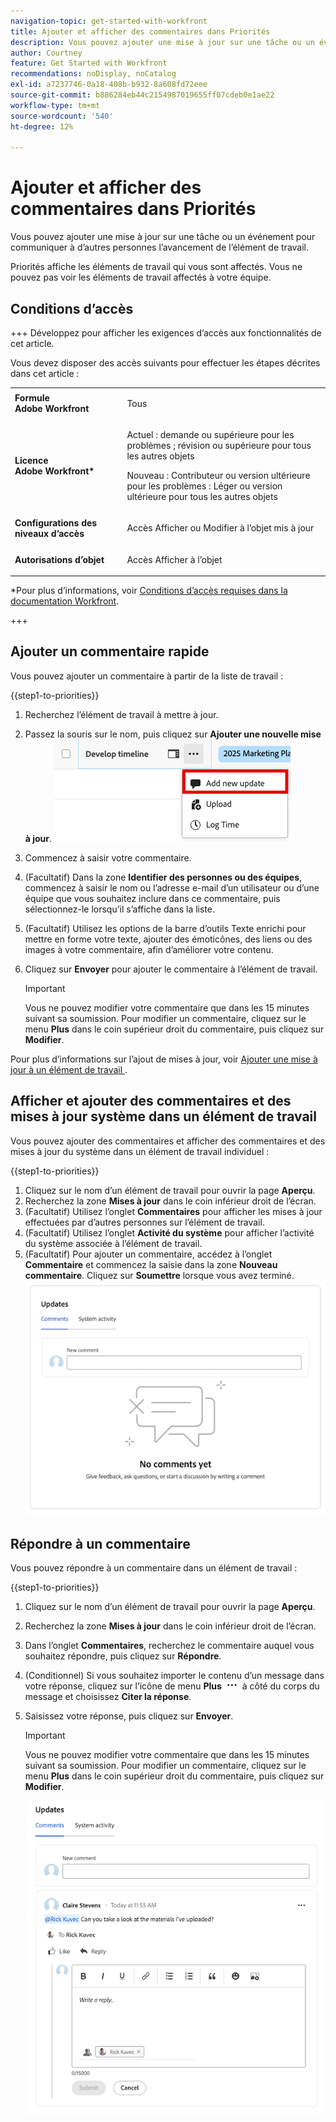 ```yaml
---
navigation-topic: get-started-with-workfront
title: Ajouter et afficher des commentaires dans Priorités
description: Vous pouvez ajouter une mise à jour sur une tâche ou un événement pour communiquer à d’autres personnes l’avancement de l’élément de travail.
author: Courtney
feature: Get Started with Workfront
recommendations: noDisplay, noCatalog
exl-id: a7237746-0a18-408b-b932-8a608fd72eee
source-git-commit: b886284eb44c2154987019655ff07cdeb0e1ae22
workflow-type: tm+mt
source-wordcount: '540'
ht-degree: 12%

---
```


# Ajouter et afficher des commentaires dans Priorités

Vous pouvez ajouter une mise à jour sur une tâche ou un événement pour communiquer à d’autres personnes l’avancement de l’élément de travail.

Priorités affiche les éléments de travail qui vous sont affectés. Vous ne pouvez pas voir les éléments de travail affectés à votre équipe.

## Conditions d’accès

+++ Développez pour afficher les exigences d’accès aux fonctionnalités de cet article.

Vous devez disposer des accès suivants pour effectuer les étapes décrites dans cet article :

<table style="table-layout:auto"> 
 <col> 
 </col> 
 <col> 
 </col> 
 <tbody> 
  <tr> 
   <td role="rowheader"><strong>Formule Adobe Workfront</strong></td> 
   <td> <p>Tous</p> </td> 
  </tr> 
  <tr> 
   <td role="rowheader"><strong>Licence Adobe Workfront*</strong></td> 
   <td> 
   <p>Actuel : demande ou supérieure pour les problèmes <!--and documents--> ; révision ou supérieure pour tous les autres objets</p>
   <p>Nouveau : Contributeur ou version ultérieure pour les problèmes <!--and documents--> : Léger ou version ultérieure pour tous les autres objets</p> 
   </td> 
  </tr> 
  <tr> 
   <td role="rowheader"><strong>Configurations des niveaux d’accès</strong></td> 
   <td> <p>Accès Afficher ou Modifier à l’objet mis à jour</p></td> 
  </tr> 
  <tr> 
   <td role="rowheader"><strong>Autorisations d’objet</strong></td> 
   <td> <p>Accès Afficher à l’objet</p></td> 
  </tr> 
 </tbody> 
</table>

*Pour plus d’informations, voir [Conditions d’accès requises dans la documentation Workfront](/help/quicksilver/administration-and-setup/add-users/access-levels-and-object-permissions/access-level-requirements-in-documentation.md).

+++


## Ajouter un commentaire rapide

Vous pouvez ajouter un commentaire à partir de la liste de travail :

{{step1-to-priorities}}

1. Recherchez l’élément de travail à mettre à jour.
1. Passez la souris sur le nom, puis cliquez sur **Ajouter une nouvelle mise à jour**.
   ![Ajouter une nouvelle mise à jour](assets/add-update.png)
   <!--new screen for prod ![Update](assets/update-log-upload.png)-->
1. Commencez à saisir votre commentaire.
1. (Facultatif) Dans la zone **Identifier des personnes ou des équipes**, commencez à saisir le nom ou l’adresse e-mail d’un utilisateur ou d’une équipe que vous souhaitez inclure dans ce commentaire, puis sélectionnez-le lorsqu’il s’affiche dans la liste.
1. (Facultatif) Utilisez les options de la barre d’outils Texte enrichi pour mettre en forme votre texte, ajouter des émoticônes, des liens ou des images à votre commentaire, afin d’améliorer votre contenu.
1. Cliquez sur **Envoyer** pour ajouter le commentaire à l’élément de travail.

   >[!IMPORTANT]
   >
   >Vous ne pouvez modifier votre commentaire que dans les 15 minutes suivant sa soumission. Pour modifier un commentaire, cliquez sur le menu **Plus** dans le coin supérieur droit du commentaire, puis cliquez sur **Modifier**.

Pour plus d’informations sur l’ajout de mises à jour, voir [&#x200B; Ajouter une mise à jour à un élément de travail &#x200B;](/help/quicksilver/workfront-basics/updating-work-items-and-viewing-updates/update-work.md).

## Afficher et ajouter des commentaires et des mises à jour système dans un élément de travail

Vous pouvez ajouter des commentaires et afficher des commentaires et des mises à jour du système dans un élément de travail individuel :

{{step1-to-priorities}}

1. Cliquez sur le nom d’un élément de travail pour ouvrir la page **Aperçu**.
1. Recherchez la zone **Mises à jour** dans le coin inférieur droit de l’écran.
1. (Facultatif) Utilisez l’onglet **Commentaires** pour afficher les mises à jour effectuées par d’autres personnes sur l’élément de travail.
1. (Facultatif) Utilisez l’onglet **Activité du système** pour afficher l’activité du système associée à l’élément de travail.
1. (Facultatif) Pour ajouter un commentaire, accédez à l’onglet **Commentaire** et commencez la saisie dans la zone **Nouveau commentaire**. Cliquez sur **Soumettre** lorsque vous avez terminé.
   ![Zone des mises à jour](assets/updates-area-in-overview.png)

## Répondre à un commentaire

Vous pouvez répondre à un commentaire dans un élément de travail :

{{step1-to-priorities}}

1. Cliquez sur le nom d’un élément de travail pour ouvrir la page **Aperçu**.
1. Recherchez la zone **Mises à jour** dans le coin inférieur droit de l’écran.
1. Dans l’onglet **Commentaires**, recherchez le commentaire auquel vous souhaitez répondre, puis cliquez sur **Répondre**.
1. (Conditionnel) Si vous souhaitez importer le contenu d’un message dans votre réponse, cliquez sur l’icône de menu **Plus** ![Menu Plus](assets/more-icon.png) à côté du corps du message et choisissez **Citer la réponse**.

1. Saisissez votre réponse, puis cliquez sur **Envoyer**.

   >[!IMPORTANT]
   >
   >Vous ne pouvez modifier votre commentaire que dans les 15 minutes suivant sa soumission. Pour modifier un commentaire, cliquez sur le menu **Plus** dans le coin supérieur droit du commentaire, puis cliquez sur **Modifier**.

   ![Répondre au commentaire](assets/reply-to-comment.png)
